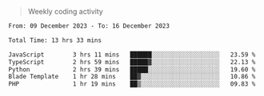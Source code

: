 > Weekly coding activity
<!--START_SECTION:waka-->

```txt
From: 09 December 2023 - To: 16 December 2023

Total Time: 13 hrs 33 mins

JavaScript        3 hrs 11 mins   ██████░░░░░░░░░░░░░░░░░░░   23.59 %
TypeScript        2 hrs 59 mins   █████▓░░░░░░░░░░░░░░░░░░░   22.13 %
Python            2 hrs 39 mins   █████░░░░░░░░░░░░░░░░░░░░   19.60 %
Blade Template    1 hr 28 mins    ██▓░░░░░░░░░░░░░░░░░░░░░░   10.86 %
PHP               1 hr 19 mins    ██▒░░░░░░░░░░░░░░░░░░░░░░   09.83 %
```

<!--END_SECTION:waka-->
